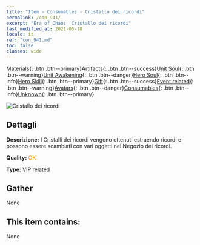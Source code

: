```yaml
---
title: "Item - Consumables - Cristallo dei ricordi"
permalink: /con_941/
excerpt: "Era of Chaos  Cristallo dei ricordi"
last_modified_at: 2021-05-18
locale: it
ref: "con_941.md"
toc: false
classes: wide
---
```

 [Materials](/ItemsIT/){: .btn .btn--primary}[Artifacts](/ItemsIT/Artifacts/){: .btn .btn--success}[Unit Soul](/ItemsIT/UnitSoul/){: .btn .btn--warning}[Unit Awakening](/ItemsIT/UnitAwakening/){: .btn .btn--danger}[Hero Soul](/ItemsIT/HeroSoul/){: .btn .btn--info}[Hero Skill](/ItemsIT/HeroSkill/){: .btn .btn--primary}[Gift](/ItemsIT/Gift/){: .btn .btn--success}[Event related](/ItemsIT/Events/){: .btn .btn--warning}[Avatars](/ItemsIT/Avatars/){: .btn .btn--danger}[Consumables](/ItemsIT/Consumables/){: .btn .btn--info}[Unknown](/ItemsIT/Unknown/){: .btn .btn--primary}

 ![Cristallo dei ricordi](/images/t/i_40033.png)

## Dettagli
 **Descrizione:** I Cristalli dei ricordi vengono ottenuti estraendo ricordi e possono essere scambiati con vari oggetti nel Negozio dei ricordi.

 **Quality:** <span style="color: #FF8C00">OK</span>

 **Type:** VIP related

## Gather

  None

## This item contains:

  None

